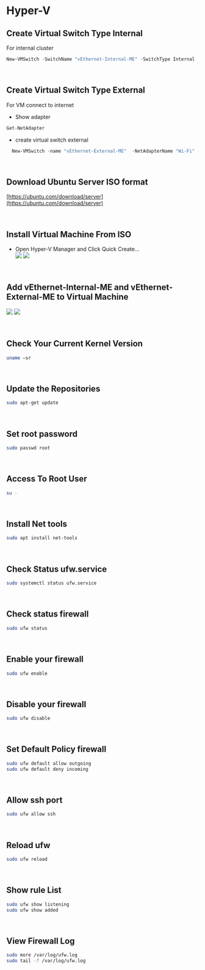 # Hyper-V
## Create Virtual Switch Type Internal
For internal cluster
```powershell
New-VMSwitch -SwitchName "vEthernet-Internal-ME" -SwitchType Internal
```
<br/>

## Create Virtual Switch Type External
For VM connect to internet
- Show adapter
```powershell
Get-NetAdapter
```
- create virtual switch external
```powershell
  New-VMSwitch -name "vEthernet-External-ME"  -NetAdapterName "Wi-Fi" -AllowManagementOS $true
```
<br/>

## Download Ubuntu Server ISO format
[https://ubuntu.com/download/server](https://ubuntu.com/download/server)

<br/>

## Install Virtual Machine From ISO
- Open Hyper-V Manager and Click Quick Create...  
![](https://github.com/EknarongAphiphutthikul/Install-Hyper-V/blob/main/QuickCreate.png)
![](https://github.com/EknarongAphiphutthikul/Install-Hyper-V/blob/main/SelectISO.png)

<br/>

## Add vEthernet-Internal-ME and vEthernet-External-ME to Virtual Machine
![](https://github.com/EknarongAphiphutthikul/Install-Hyper-V/blob/main/AddInternalNetwork.png)
![](https://github.com/EknarongAphiphutthikul/Install-Hyper-V/blob/main/AddExternalNetwork.png)

<br/>

## Check Your Current Kernel Version
```sh
uname –sr
```

<br/>

## Update the Repositories
```sh
sudo apt-get update
```

<br/>

## Set root password
```sh
sudo passwd root
```

<br/>

## Access To Root User
```sh
su -
```

<br/>

## Install Net tools
```sh
sudo apt install net-tools
```

<br/>

## Check Status ufw.service
```sh
sudo systemctl status ufw.service
```

<br/>

## Check status firewall
```sh
sudo ufw status
```

<br/>

## Enable your firewall
```sh
sudo ufw enable
```

<br/>

## Disable your firewall
```sh
sudo ufw disable
```

<br/>

## Set Default Policy firewall
```sh
sudo ufw default allow outgoing
sudo ufw default deny incoming
```

<br/>

## Allow ssh port
```sh
sudo ufw allow ssh
```

<br/>

## Reload ufw
```sh
sudo ufw reload
```

<br/>

## Show rule List
```sh
sudo ufw show listening
sudo ufw show added
```

<br/>

## View Firewall Log
```sh
sudo more /var/log/ufw.log
sudo tail -f /var/log/ufw.log
```